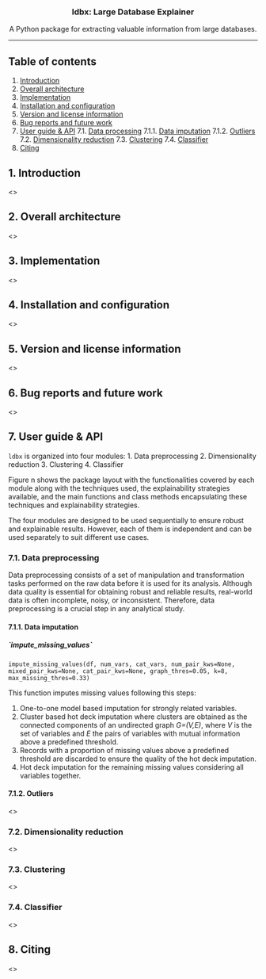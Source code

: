 <!-- title -->
<div align="center">
  <h3>ldbx: Large Database Explainer</h3>
</div>

<!-- Short description -->
<p align="center">
   A Python package for extracting valuable information from large databases.
</p>

<hr>

## Table of contents
1. [Introduction](#user-content-introduction)
2. [Overall architecture](#user-content-architecture)
3. [Implementation](#user-content-implementation)
4. [Installation and configuration](#user-content-install)
5. [Version and license information](#user-content-license)
6. [Bug reports and future work](#user-content-future)
7. [User guide & API](#user-content-api)
	7.1. [Data processing](#user-content-module-preprocessing)
		7.1.1. [Data imputation](#user-content-module-preprocessing-imputation)
		7.1.2. [Outliers](#user-content-module-preprocessing-outliers)
	7.2. [Dimensionality reduction](#user-content-module-dimensionality)
	7.3. [Clustering](#user-content-module-clustering)
	7.4. [Classifier](#user-content-module-classifier)
8. [Citing](#user-content-citing)

<h2 id="user-content-introduction">
1. Introduction
</h2>

<<TO-DO>>

<h2 id="user-content-architecture">
2. Overall architecture
</h2>

<<TO-DO>>

<h2 id="user-content-implementation">
3. Implementation
</h2>

<<TO-DO>>

<h2 id="user-content-install">
4. Installation and configuration
</h2>

<<TO-DO>>

<h2 id="user-content-license">
5. Version and license information
</h2>

<<TO-DO>>

<h2 id="user-content-future">
6. Bug reports and future work
</h2>

<<TO-DO>>

<h2 id="user-content-api">
7. User guide & API
</h2>

`ldbx` is organized into four modules:
	1. Data preprocessing
	2. Dimensionality reduction
	3. Clustering
	4. Classifier

Figure n shows the package layout with the functionalities covered by each module along with the techniques used, the explainability strategies available, and the main functions and class methods encapsulating these techniques and explainability strategies.

The four modules are designed to be used sequentially to ensure robust and explainable results. However, each of them is independent and can be used separately to suit different use cases.


<h3 id="user-content-module-preprocessing">
7.1. Data preprocessing
</h3>

Data preprocessing consists of a set of manipulation and transformation tasks performed on the raw data before it is used for its analysis. Although data quality is essential for obtaining robust and reliable results, real-world data is often incomplete, noisy, or inconsistent. Therefore, data preprocessing is a crucial step in any analytical study.

<h4 id="user-content-module-preprocessing-imputation">
7.1.1. Data imputation
</h4>

<h5 id="impute_missing_values">
`impute_missing_values`
</h5>

```
impute_missing_values(df, num_vars, cat_vars, num_pair_kws=None, mixed_pair_kws=None, cat_pair_kws=None, graph_thres=0.05, k=8, max_missing_thres=0.33)
```

This function imputes missing values following this steps:
1. One-to-one model based imputation for strongly related variables.
2. Cluster based hot deck imputation where clusters are obtained as the connected components of an undirected graph *G=(V,E)*, where *V* is the set of variables and *E* the pairs of variables with mutual information above a predefined threshold.
3. Records with a proportion of missing values above a predefined threshold are discarded to ensure the quality of the hot deck imputation.
4. Hot deck imputation for the remaining missing values considering all variables together.


<h4 id="user-content-module-preprocessing-outliers">
7.1.2. Outliers
</h4>

<<TO-DO>>

<h3 id="user-content-module-dimensionality">
7.2. Dimensionality reduction
</h3>

<<TO-DO>>

<h3 id="user-content-module-clustering">
7.3. Clustering
</h3>

<<TO-DO>>

<h3 id="user-content-module-classifier">
7.4. Classifier
</h3>

<<TO-DO>>

<h2 id="user-content-citing">
8. Citing
</h2>

<<TO-DO>>


